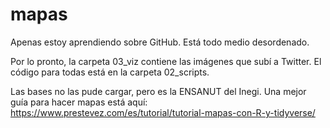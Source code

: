 # mapas

Apenas estoy aprendiendo sobre GitHub. Está todo medio desordenado.

Por lo pronto, la carpeta 03_viz contiene las imágenes que subí a Twitter. El código para todas está en la carpeta 02_scripts.

Las bases no las pude cargar, pero es la ENSANUT del Inegi. Una mejor guía para hacer mapas está aquí: https://www.prestevez.com/es/tutorial/tutorial-mapas-con-R-y-tidyverse/
